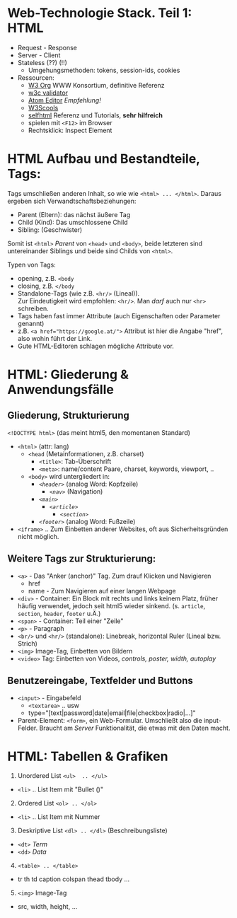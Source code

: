 # Web-Technologie Stack. **Teil 1: HTML**
- Request - Response
- Server - Client
- Stateless (??) (!!)
  - Umgehungsmethoden: tokens, session-ids, cookies
- Ressourcen:
  - [W3 Org](https://www.w3.org/) WWW Konsortium, definitive Referenz
  - [w3c validator](https://validator.w3.org/)
  - [Atom Editor](https://atom.io)  *Empfehlung!*
  - [W3Scools](https://www.w3schools.com/)
  - [selfhtml](https://www.selfhtml.org/) Referenz und Tutorials, **sehr hilfreich**
  - spielen mit `<F12>` im Browser
  - Rechtsklick: Inspect Element

# HTML Aufbau und Bestandteile, Tags:

Tags umschließen anderen Inhalt, so wie wie `<html> ... </html>`.
Daraus ergeben sich Verwandtschaftsbeziehungen:
  - Parent (Eltern): das nächst äußere Tag
  - Child (Kind): Das umschlossene Child
  - Sibling: (Geschwister)

Somit ist `<html>` *Parent* von `<head>` und `<body>`, beide letzteren sind untereinander Siblings und beide sind Childs von `<html>`.

Typen von Tags:
- opening, z.B. `<body`
- closing, z.B. `</body`
- Standalone-Tags (wie z.B. `<hr/>` (Lineal)).  
Zur Eindeutigkeit wird empfohlen: `<hr/>`. Man *darf* auch nur `<hr>` schreiben.
- Tags haben fast immer Attribute (auch Eigenschaften oder Parameter genannt)
- z.B. `<a href="https://google.at/">` Attribut ist hier die Angabe "href", also wohin führt der Link.
- Gute HTML-Editoren schlagen mögliche Attribute vor.

# HTML: Gliederung & Anwendungsfälle

## Gliederung, Strukturierung

`<!DOCTYPE html>` (das meint html5, den momentanen Standard)   
- `<html>` (attr: lang)
  - `<head` (Metainformationen, z.B. charset)
    - `<title>`: Tab-Überschrift
    - `<meta>`: name/content Paare, charset, keywords, viewport, ..
  - `<body>` wird untergliedert in:
    - *`<header>`* (analog Word: Kopfzeile)
      - *`<nav>`* (Navigation)
    - *`<main>`*
      - *`<article>`*
        - *`<section>`*
    - *`<footer>`* (analog Word: Fußzeile)
- `<iframe>` .. Zum Einbetten anderer Websites, oft aus Sicherheitsgründen nicht möglich.

## Weitere Tags zur Strukturierung:
- `<a>` - Das "Anker (anchor)" Tag. Zum drauf Klicken und Navigieren
  - href
  - name - Zum Navigieren auf einer langen Webpage
- `<div>` - Container: Ein Block mit rechts und links keinem Platz, früher häufig verwendet, jedoch seit html5 wieder sinkend. (s. `article`, `section`, `header`, `footer` u.Ä.)
- `<span>` - Container: Teil einer "Zeile"
- `<p>` - Paragraph
- `<br/>` und `<hr/>` (standalone): Linebreak, horizontal Ruler (Lineal bzw. Strich)
- `<img>` Image-Tag, Einbetten von Bildern
- `<video>` Tag: Einbetten von Videos, *controls, poster, width, autoplay*

## Benutzereingabe, Textfelder und Buttons
- `<input>` - Eingabefeld
  - `<textarea>` .. usw
  - type="[text|password|date|email|file|checkbox|radio|...]"
- Parent-Element: `<form>`, ein Web-Formular. Umschließt also die input-Felder. Braucht am *Server* Funktionalität, die etwas mit den Daten macht.

# HTML: Tabellen & Grafiken
1. Unordered List `<ul>  .. </ul>`
  - `<li>` .. List Item mit "Bullet ()"
2. Ordered List `<ol> .. </ol>`
  - `<li>` .. List Item mit Nummer
3. Deskriptive List `<dl> .. </dl>` (Beschreibungsliste)
  - `<dt>` *Term*
  - `<dd>` *Data*
4. `<table> .. </table>`
  - tr th td caption colspan thead tbody ...
5. `<img>` Image-Tag
  - src, width, height, ...
